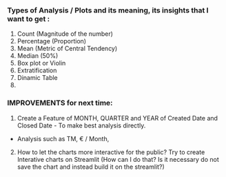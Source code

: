 ### Types of Analysis / Plots and its meaning, its insights that I want to get :

1. Count (Magnitude of the number)
2. Percentage (Proportion)
3. Mean (Metric of Central Tendency)
4. Median (50%)
5. Box plot or Violin
6. Extratification
7. Dinamic Table
8. 

### IMPROVEMENTS for next time:

1. Create a Feature of MONTH, QUARTER and YEAR of Created Date and Closed Date - To make best analysis directly.
 - Analysis such as TM, € / Month, 

2. How to let the charts more interactive for the public?
Try to create Interative charts on Streamlit (How can I do that? Is it necessary do not save the chart and instead build it on the streamlit?)